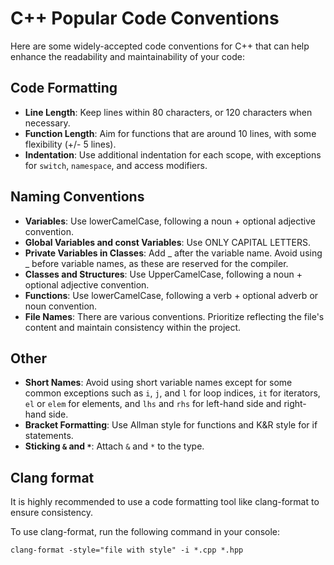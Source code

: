 # C++ Popular Code Conventions

Here are some widely-accepted code conventions for C++ that can help enhance the readability and maintainability of your code:

## Code Formatting

- **Line Length**: Keep lines within 80 characters, or 120 characters when necessary.
- **Function Length**: Aim for functions that are around 10 lines, with some flexibility (+/- 5 lines).
- **Indentation**: Use additional indentation for each scope, with exceptions for `switch`, `namespace`, and access modifiers.

## Naming Conventions

- **Variables**: Use lowerCamelCase, following a noun + optional adjective convention.
- **Global Variables and const Variables**: Use ONLY CAPITAL LETTERS.
- **Private Variables in Classes**: Add _ after the variable name. Avoid using _ before variable names, as these are reserved for the compiler.
- **Classes and Structures**: Use UpperCamelCase, following a noun + optional adjective convention.
- **Functions**: Use lowerCamelCase, following a verb + optional adverb or noun convention.
- **File Names**: There are various conventions. Prioritize reflecting the file's content and maintain consistency within the project.

## Other

- **Short Names**: Avoid using short variable names except for some common exceptions such as `i`, `j`, and `l` for loop indices, `it` for iterators, `el` or `elem` for elements, and `lhs` and `rhs` for left-hand side and right-hand side.
- **Bracket Formatting**: Use Allman style for functions and K&R style for if statements.
- **Sticking `&` and `*`**: Attach `&` and `*` to the type.

## Clang format

It is highly recommended to use a code formatting tool like clang-format to ensure consistency. 

To use clang-format, run the following command in your console:

`clang-format -style="file with style" -i *.cpp *.hpp`
